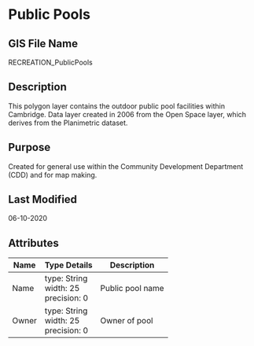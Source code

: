 # Public Pools
## GIS File Name
RECREATION_PublicPools
## Description
<DIV STYLE="text-align:Left;"><DIV><DIV><P><SPAN>This polygon layer contains the outdoor public pool facilities within Cambridge. Data layer created in 2006 from the Open Space layer, which derives from the Planimetric dataset.</SPAN></P></DIV></DIV></DIV>

## Purpose
Created for general use within the Community Development Department (CDD) and for map making.
## Last Modified
06-10-2020
## Attributes
|Name|Type Details|Description|
|----|------------|-----------|
|Name|type: String<br/>width: 25<br/>precision: 0|Public pool name|
|Owner|type: String<br/>width: 25<br/>precision: 0|Owner of pool|
